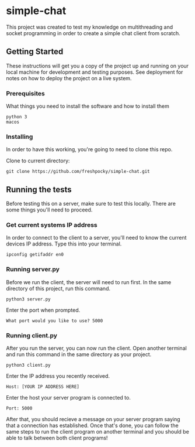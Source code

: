 # simple-chat

This project was created to test my knowledge on multithreading and socket programming in order to create a simple chat client from scratch.

## Getting Started

These instructions will get you a copy of the project up and running on your local machine for development and testing purposes. See deployment for notes on how to deploy the project on a live system.

### Prerequisites

What things you need to install the software and how to install them

```
python 3
macos
```

### Installing

In order to have this working, you're going to need to clone this repo.

Clone to current directory:

```
git clone https://github.com/freshpocky/simple-chat.git
```

## Running the tests

Before testing this on a server, make sure to test this locally. There are some things you'll need to proceed.

### Get current systems IP address

In order to connect to the client to a server, you'll need to know the current devices IP address. Type this into your terminal.

```
ipconfig getifaddr en0
```

### Running server.py

Before we run the client, the server will need to run first. In the same directory of this project, run this command.

```
python3 server.py
```

Enter the port when prompted.

```
What port would you like to use? 5000
```

### Running client.py

After you run the server, you can now run the client. Open another terminal and run this command in the same directory as your project.

```
python3 client.py
```

Enter the IP address you recently received.

```
Host: [YOUR IP ADDRESS HERE]
```

Enter the host your server program is connected to.

```
Port: 5000
```

After that, you should recieve a message on your server program saying that a connection has established. Once that's done, you can follow the same steps to run the client program on another terminal and you should be able to talk between both client programs!
